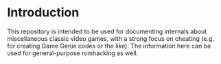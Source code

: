 # Introduction

This repository is intended to be used for documenting internals about miscellaneous
classic video games, with a strong focus on cheating (e.g. for creating Game Genie
codes or the like).  The information here can be used for general-purpose romhacking
as well.
